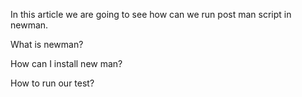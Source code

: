 In this article we are going to see how can we run post man script in newman.

What is newman?

How can I install new man?

How to run our test?